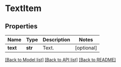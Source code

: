 # TextItem

## Properties
Name | Type | Description | Notes
------------ | ------------- | ------------- | -------------
**text** | **str** | Text. | [optional] 

[[Back to Model list]](../README.md#documentation-for-models) [[Back to API list]](../README.md#documentation-for-api-endpoints) [[Back to README]](../README.md)


